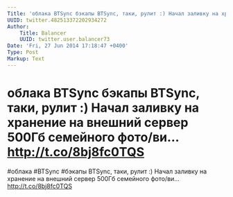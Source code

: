 ```yaml
---
Title: 'облака BTSync бэкапы BTSync, таки, рулит :) Начал заливку на хранение на внешний сервер 500Гб семейного фото/ви… http://t.co/8bj8fc0TQS'
UUID: twitter.482513372202934272
Author:
    Title: Balancer
    UUID: twitter.user.balancer73
Date: 'Fri, 27 Jun 2014 17:18:47 +0400'
Type: Post
Markup: Text
---
```


# облака BTSync бэкапы BTSync, таки, рулит :) Начал заливку на хранение на внешний сервер 500Гб семейного фото/ви… http://t.co/8bj8fc0TQS

#облака #BTSync #бэкапы BTSync, таки, рулит :) Начал заливку
на хранение на внешний сервер 500Гб семейного фото/ви…
http://t.co/8bj8fc0TQS